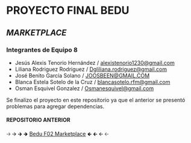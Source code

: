 # PROYECTO FINAL BEDU
## _MARKETPLACE_

### Integrantes de Equipo 8

- Jesús Alexis Tenorio Hernández / alexistenorio1230@gmail.com
- Liliana Rodriguez Rodriguez / Dgliliana.rodriguez@gmail.com
- José Benito García Solano / JOOSBEEN@GMAIL.COM
- Blanca Estela Sotelo de la Cruz / blancasotelo.rfm@gmail.com
- Osman Esquivel Gonzalez / Osmanesquivel@gmail.com

Se finalizo el proyecto en este repositorio ya que el anterior se presentó problemas para agregar dependencias. 

#### REPOSITORIO ANTERIOR
🡢 🡪 🡲 🡺 [Bedu F02 Marketplace](https://github.com/joosbeen/bedu-f02-marketplace.git) 🡸 🡰 🡨 🡠
 